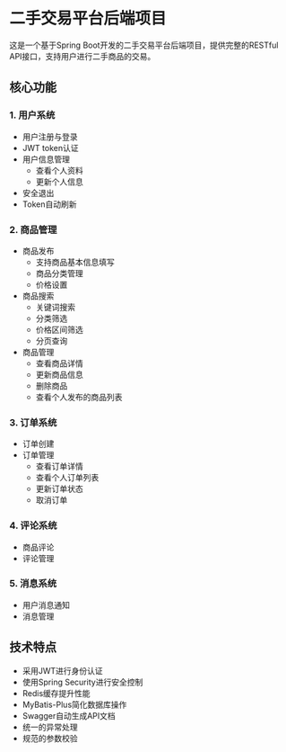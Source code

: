 # 二手交易平台后端项目

这是一个基于Spring Boot开发的二手交易平台后端项目，提供完整的RESTful API接口，支持用户进行二手商品的交易。

## 核心功能

### 1. 用户系统
- 用户注册与登录
- JWT token认证
- 用户信息管理
  - 查看个人资料
  - 更新个人信息
- 安全退出
- Token自动刷新

### 2. 商品管理
- 商品发布
  - 支持商品基本信息填写
  - 商品分类管理
  - 价格设置
- 商品搜索
  - 关键词搜索
  - 分类筛选
  - 价格区间筛选
  - 分页查询
- 商品管理
  - 查看商品详情
  - 更新商品信息
  - 删除商品
  - 查看个人发布的商品列表

### 3. 订单系统
- 订单创建
- 订单管理
  - 查看订单详情
  - 查看个人订单列表
  - 更新订单状态
  - 取消订单

### 4. 评论系统
- 商品评论
- 评论管理

### 5. 消息系统
- 用户消息通知
- 消息管理

## 技术特点

- 采用JWT进行身份认证
- 使用Spring Security进行安全控制
- Redis缓存提升性能
- MyBatis-Plus简化数据库操作
- Swagger自动生成API文档
- 统一的异常处理
- 规范的参数校验


